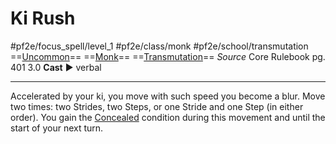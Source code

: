 # Ki Rush
#pf2e/focus_spell/level_1 #pf2e/class/monk #pf2e/school/transmutation 
==[Uncommon](Uncommon.md)== ==[Monk](Monk.md)== ==[Transmutation](Transmutation.md)==
*Source* Core Rulebook pg. 401 3.0
**Cast** ► verbal

---
Accelerated by your ki, you move with such speed you become a blur. Move two times: two Strides, two Steps, or one Stride and one Step (in either order). You gain the [Concealed](Concealed.md) condition during this movement and until the start of your next turn.